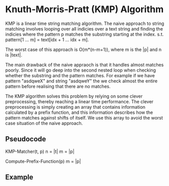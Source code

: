 # Knuth-Morris-Pratt (KMP) Algorithm
KMP is a linear time string matching algorithm. The naive approach to string matching involves
looping over all indicies over a text string and finding the indicies
where the pattern p matches the substring starting at the index.
s.t. pattern[1 ... m] = text[idx + 1 ... idx + m].

The worst case of this approach is O(m*(n-m+1)), where m is the |p| and
n is |text|.

The main drawback of the naive appraoch is that it handles almost matches
poorly. Since it will go deep into the second nested loop when checking
whether the substring and the pattern matches. For example if we have
pattern "asdqweX" and string "asdqweY" the we check almost the entire
pattern before realising that there are no matches.

The KMP algorithm solves this problem by relying on some clever preprocessing,
thereby reaching a linear time performance. The clever preprocessing is simply
creating an array that contains information calculated by a prefix function, and this information describes how the pattern matches against shifts of itself. We use this array to avoid the worst case situation of the naive approach.  

## Pseudocode
KMP-Matcher(t, p)
    n = |t|
    m = |p|

Compute-Prefix-Function(p)
    m = |p|


## Example